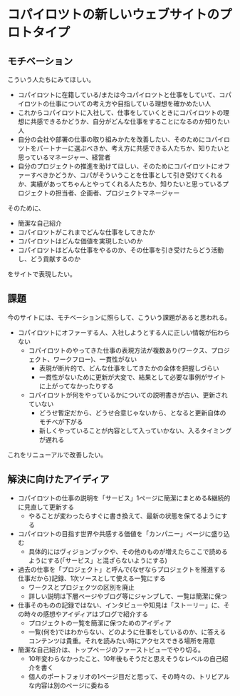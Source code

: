 # コパイロツトの新しいウェブサイトのプロトタイプ

## モチベーション

こういう人たちにみてほしい。

- コパイロツトに在籍している/または今コパイロツトと仕事をしていて、コパイロツトの仕事についての考え方や目指している理想を確かめたい人
- これからコパイロツトに入社して、仕事をしていくときにコパイロツトの理想に共感できるかどうか、自分がどんな仕事をすることになるのか知りたい人
- 自分の会社や部署の仕事の取り組みかたを改善したい、そのためにコパイロツトをパートナーに選ぶべきか、考え方に共感できる人たちか、知りたいと思っているマネージャー、経営者
- 自分のプロジェクトの推進を助けてほしい、そのためにコパイロツトにオファーすべきかどうか、コパがそういうことを仕事として引き受けてくれるか、実績があってちゃんとやってくれる人たちか、知りたいと思っているプロジェクトの担当者、企画者、プロジェクトマネージャー

そのために、

- 簡潔な自己紹介
- コパイロツトがこれまでどんな仕事をしてきたか
- コパイロツトはどんな価値を実現したいのか
- コパイロツトはどんな仕事をやるのか、その仕事を引き受けたらどう活動し、どう貢献するのか

をサイトで表現したい。

## 課題

今のサイトには、モチベーションに照らして、こういう課題があると思われる。

- コパイロツトにオファーする人、入社しようとする人に正しい情報が伝わらない
  - コパイロツトのやってきた仕事の表現方法が複数あり(ワークス、プロジェクト、ワークフロー)、一貫性がない
    - 表現が断片的で、どんな仕事をしてきたかの全体を把握しづらい
    - 一貫性がないために更新が大変で、結果として必要な事例がサイトに上がってなかったりする
  - コパイロツトが何をやっているかについての説明書きが古い、更新されていない
    - どうせ暫定だから、どうせ合意じゃないから、となると更新自体のモチベが下がる
    - 新しくやっていることが内容として入っていかない、入るタイミングが遅れる

これをリニューアルで改善したい。

## 解決に向けたアイディア

- コパイロツトの仕事の説明を「サービス」1ページに簡潔にまとめる&継続的に見直して更新する
  - やることが変わったらすぐに書き換えて、最新の状態を保てるようにする
- コパイロツトの目指す世界や共感する価値を「カンパニー」ページに盛り込む
  - 具体的にはヴィジョンブックや、その他のものが増えたらここで読めるようにする(「サービス」と混ざらないようにする)
- 過去の仕事を「プロジェクト」と呼んで(なぜならプロジェクトを推進する仕事だから)記録、1次ソースとして使える一覧にする
  - ワークスとプロジェクツの区別を廃止
  - 詳しい説明は下層ページやブログ等にジャンプして、一覧は簡潔に保つ
- 仕事そのものの記録ではない、インタビューや知見は「ストーリー」に、その時々の感想やアイディアはブログで紹介する
  - プロジェクトの一覧を簡潔に保つためのアイディア
  - 一覧(何を)ではわからない、どのように仕事をしているのか、に答えるコンテンツは貴重。それを読みたい時にアクセスできる場所を用意
- 簡潔な自己紹介は、トップページのファーストビューでやり切る。
  - 10年変わらなかったこと、10年後もそうだと思えそうなレベルの自己紹介を書く
  - 個人のポートフォリオの1ページ目だと思って、その時々の、トリビアルな内容は別のページに委ねる
